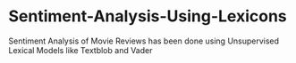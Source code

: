 # Sentiment-Analysis-Using-Lexicons
Sentiment Analysis of Movie Reviews has been done using Unsupervised Lexical Models like Textblob and Vader

